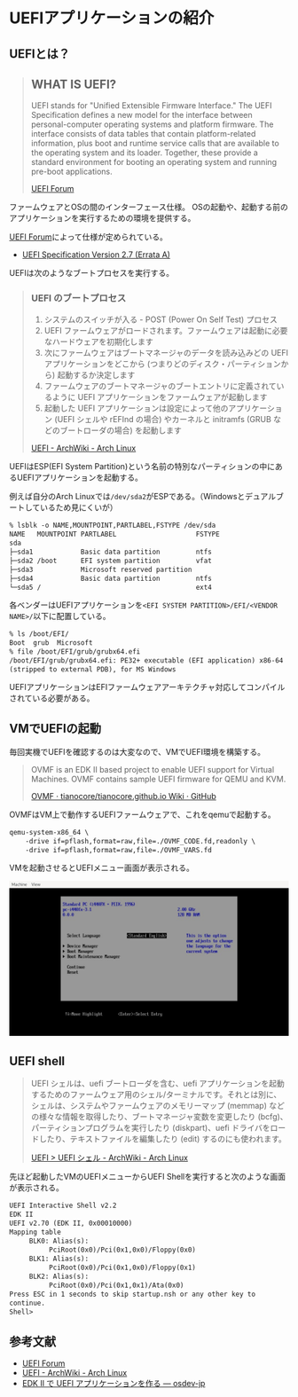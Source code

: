# UEFIアプリケーションの紹介

## UEFIとは？
> ## WHAT IS UEFI?
> UEFI stands for "Unified Extensible Firmware Interface." The UEFI Specification defines a new model for the interface between personal-computer operating systems and platform firmware. The interface consists of data tables that contain platform-related information, plus boot and runtime service calls that are available to the operating system and its loader. Together, these provide a standard environment for booting an operating system and running pre-boot applications.
> 
> [UEFI Forum](https://uefi.org/)

ファームウェアとOSの間のインターフェース仕様。
OSの起動や、起動する前のアプリケーションを実行するための環境を提供する。

[UEFI Forum](https://uefi.org/)によって仕様が定められている。
- [UEFI Specification Version 2.7 (Errata A)](http://www.uefi.org/sites/default/files/resources/UEFI%20Spec%202_7_A%20Sept%206.pdf)

UEFIは次のようなブートプロセスを実行する。

> ### UEFI のブートプロセス
> 1. システムのスイッチが入る - POST (Power On Self Test) プロセス
> 1. UEFI ファームウェアがロードされます。ファームウェアは起動に必要なハードウェアを初期化します
> 1. 次にファームウェアはブートマネージャのデータを読み込みどの UEFI アプリケーションをどこから (つまりどのディスク・パーティションから) 起動するか決定します
> 1. ファームウェアのブートマネージャのブートエントリに定義されているように UEFI アプリケーションをファームウェアが起動します
> 1. 起動した UEFI アプリケーションは設定によって他のアプリケーション (UEFI シェルや rEFInd の場合) やカーネルと initramfs (GRUB などのブートローダの場合) を起動します
> 
> [UEFI - ArchWiki - Arch Linux](https://wiki.archlinux.jp/index.php/Unified_Extensible_Firmware_Interface)

UEFIはESP(EFI System Partition)という名前の特別なパーティションの中にあるUEFIアプリケーションを起動する。

例えば自分のArch Linuxでは`/dev/sda2`がESPである。（Windowsとデュアルブートしているため見にくいが）
```
% lsblk -o NAME,MOUNTPOINT,PARTLABEL,FSTYPE /dev/sda 
NAME   MOUNTPOINT PARTLABEL                    FSTYPE
sda                                            
├─sda1            Basic data partition         ntfs
├─sda2 /boot      EFI system partition         vfat
├─sda3            Microsoft reserved partition 
├─sda4            Basic data partition         ntfs
└─sda5 /                                       ext4
```
各ベンダーはUEFIアプリケーションを`<EFI SYSTEM PARTITION>/EFI/<VENDOR NAME>/`以下に配置している。
```
% ls /boot/EFI/              
Boot  grub  Microsoft
% file /boot/EFI/grub/grubx64.efi 
/boot/EFI/grub/grubx64.efi: PE32+ executable (EFI application) x86-64 (stripped to external PDB), for MS Windows
```
UEFIアプリケーションはEFIファームウェアアーキテクチャ対応してコンパイルされている必要がある。

## VMでUEFIの起動
毎回実機でUEFIを確認するのは大変なので、VMでUEFI環境を構築する。

> OVMF is an EDK II based project to enable UEFI support for Virtual Machines. OVMF contains sample UEFI firmware for QEMU and KVM.
> 
> [OVMF · tianocore/tianocore.github.io Wiki · GitHub](https://github.com/tianocore/tianocore.github.io/wiki/OVMF)

OVMFはVM上で動作するUEFIファームウェアで、これをqemuで起動する。

```
qemu-system-x86_64 \                                                                                            
    -drive if=pflash,format=raw,file=./OVMF_CODE.fd,readonly \                                                  
    -drive if=pflash,format=raw,file=./OVMF_VARS.fd
```

VMを起動させるとUEFIメニュー画面が表示される。

![](./img/ss0.jpg)

## UEFI shell
> UEFI シェルは、uefi ブートローダを含む、uefi アプリケーションを起動するためのファームウェア用のシェル/ターミナルです。それとは別に、シェルは、システムやファームウェアのメモリーマップ (memmap) などの様々な情報を取得したり、ブートマネージャ変数を変更したり (bcfg)、パーティションプログラムを実行したり (diskpart)、uefi ドライバをロードしたり、テキストファイルを編集したり (edit) するのにも使われます。
> 
> [UEFI > UEFI シェル - ArchWiki - Arch Linux](https://wiki.archlinux.jp/index.php/Unified_Extensible_Firmware_Interface#UEFI_.E3.82.B7.E3.82.A7.E3.83.AB)

先ほど起動したVMのUEFIメニューからUEFI Shellを実行すると次のような画面が表示される。

```
UEFI Interactive Shell v2.2
EDK II
UEFI v2.70 (EDK II, 0x00010000)
Mapping table
     BLK0: Alias(s):
          PciRoot(0x0)/Pci(0x1,0x0)/Floppy(0x0)
     BLK1: Alias(s):
          PciRoot(0x0)/Pci(0x1,0x0)/Floppy(0x1)
     BLK2: Alias(s):
          PciRoot(0x0)/Pci(0x1,0x1)/Ata(0x0)
Press ESC in 1 seconds to skip startup.nsh or any other key to continue.
Shell>
```

## 参考文献
- [UEFI Forum](https://uefi.org/)
- [UEFI - ArchWiki - Arch Linux](https://wiki.archlinux.jp/index.php/Unified_Extensible_Firmware_Interface)
- [EDK II で UEFI アプリケーションを作る — osdev-jp](https://osdev-jp.readthedocs.io/ja/latest/2017/create-uefi-app-with-edk2.html)
